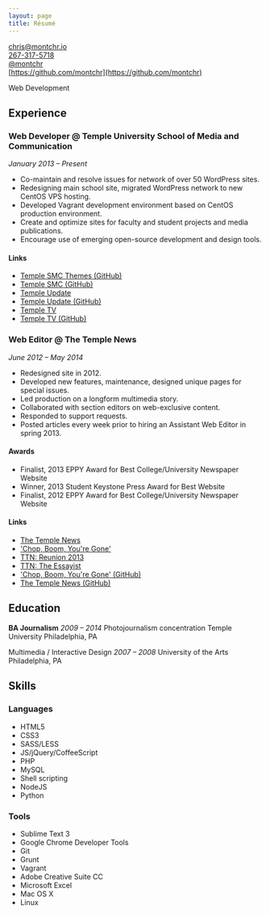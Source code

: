 ```yaml
---
layout: page
title: Résumé
---
```


[chris@montchr.io](mailto:chris@montchr.io)  
[267-317-5718](tel:267-317-5718)  
[@montchr](https://twitter.com/montchr)  
[https://github.com/montchr](https://github.com/montchr)

Web Development

## Experience

### Web Developer @ Temple University School of Media and Communication

*January 2013 – Present*

- Co-maintain and resolve issues for network of over 50 WordPress sites.
- Redesigning main school site, migrated WordPress network to new CentOS VPS hosting.
- Developed Vagrant development environment based on CentOS production environment.
- Create and optimize sites for faculty and student projects and media publications.
- Encourage use of emerging open-source development and design tools.

#### Links

- [Temple SMC Themes (GitHub)](https://github.com/templesmc/smc-themes)
- [Temple SMC (GitHub)](https://github.com/templesmc)
- [Temple Update](http://templeupdate.com/)
- [Temple Update (GitHub)](https://github.com/templesmc/tuupdate/)
- [Temple TV](http://templetv.net/)
- [Temple TV (GitHub)](https://github.com/templesmc/tutv/)

### Web Editor @ The Temple News

*June 2012 – May 2014*

- Redesigned site in 2012.
- Developed new features, maintenance, designed unique pages for special issues.
- Led production on a longform multimedia story.
- Collaborated with section editors on web-exclusive content.
- Responded to support requests.
- Posted articles every week prior to hiring an Assistant Web Editor in spring 2013.

#### Awards

- Finalist, 2013 EPPY Award for Best College/University Newspaper Website  
- Winner, 2013 Student Keystone Press Award for Best Website
- Finalist, 2012 EPPY Award for Best College/University Newspaper Website

#### Links

- [The Temple News](http://temple-news.com/)
- ['Chop, Boom, You're Gone'](http://chopboom.com/)
- [TTN: Reunion 2013](http://temple-news.com/reunion-2013/)
- [TTN: The Essayist](http://temple-news.com/essays/)
- ['Chop, Boom, You're Gone' (GitHub)](https://github.com/TheTempleNews/chopboom)
- [The Temple News (GitHub)](https://github.com/montchr/zombie/)

## Education

**BA Journalism**
*2009 – 2014*
Photojournalism concentration
Temple University
Philadelphia, PA

Multimedia / Interactive Design
*2007 – 2008*
University of the Arts
Philadelphia, PA


## Skills

### Languages

- HTML5
- CSS3
- SASS/LESS
- JS/jQuery/CoffeeScript
- PHP
- MySQL
- Shell scripting
- NodeJS
- Python

### Tools

- Sublime Text 3
- Google Chrome Developer Tools
- Git
- Grunt
- Vagrant
- Adobe Creative Suite CC
- Microsoft Excel
- Mac OS X
- Linux
